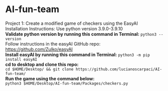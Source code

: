 # AI-fun-team
Project 1:
Create a modified game of checkers using the EasyAI \
Installation Instructions:
Use python version 3.9.0-3.9.10 \
**Validate python version by running this command in Terminal:**
```python3 --version``` \
Follow instructions in the easyAI GitHub repo: https://github.com/Zulko/easyAI \
**Install easyAI by running this command in Terminal:**
```python3 -m pip install easyAI``` \
**cd to desktop and clone this repo:** \
```cd $HOME/Desktop/ && git clone https://github.com/lucianoscarpaci/AI-fun-team/``` \
**Run the game using the command below:** \
```python3 $HOME/Desktop/AI-fun-team/Packages/checkers.py```



